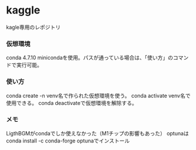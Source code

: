 # kaggle
kagle専用のレポジトリ

### 仮想環境
conda 4.7.10
minicondaを使用。パスが通っている場合は、「使い方」のコマンドで実行可能。

### 使い方
conda create -n venv名で作られた仮想環境を使う。
conda activate venv名で使用できる。
conda deactivateで仮想環境を解除する。

### メモ
LigthBGMがcondaでしか使えなかった（M1チップの影響もあった）
optunaはconda install -c conda-forge optunaでインストール
